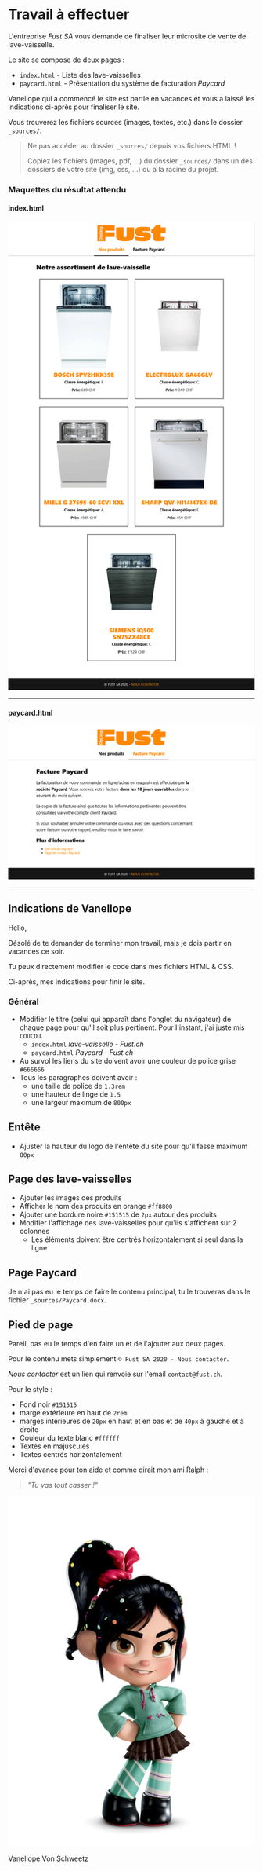 # Travail à effectuer
L'entreprise _Fust SA_ vous demande de finaliser leur microsite de vente de
lave-vaisselle.

Le site se compose de deux pages :
* `index.html` - Liste des lave-vaisselles
* `paycard.html` - Présentation du système de facturation _Paycard_

Vanellope qui a commencé le site est partie en vacances et vous a laissé
les indications ci-après pour finaliser le site.

Vous trouverez les fichiers sources (images, textes, etc.)
dans le dossier `_sources/`.

> Ne pas accéder au dossier `_sources/` depuis vos fichiers HTML !
> 
> Copiez les fichiers (images, pdf, ...) du dossier `_sources/` dans un des dossiers de votre site (img, css, ...)
> ou à la racine du projet.

### Maquettes du résultat attendu
#### index.html
![maquette-index.png](_doc/maquette-index.png)

---

#### paycard.html
![maquette-paycard.png](_doc/maquette-paycard.png)

---


## Indications de Vanellope
Hello, 

Désolé de te demander de terminer mon travail, mais je dois partir en
vacances ce soir. 

Tu peux directement modifier le code dans mes fichiers HTML & CSS.

Ci-après, mes indications pour finir le site.

### Général
* Modifier le titre (celui qui apparaît dans l'onglet du navigateur) de chaque 
  page pour qu'il soit plus pertinent. Pour l'instant, j'ai juste mis `COUCOU`.
  * `index.html` _lave-vaisselle - Fust.ch_
  * `paycard.html` _Paycard - Fust.ch_
* Au survol les liens du site doivent avoir 
  une couleur de police grise `#666666`
* Tous les paragraphes doivent avoir : 
  * une taille de police de `1.3rem`
  * une hauteur de linge de `1.5`
  * une largeur maximum de `800px`

## Entête
* Ajuster la hauteur du logo de l'entête du site pour qu'il fasse maximum `80px`

## Page des lave-vaisselles
* Ajouter les images des produits
* Afficher le nom des produits en orange `#ff8800`
* Ajouter une bordure noire `#151515` de `2px` autour des produits
* Modifier l'affichage des lave-vaisselles pour qu'ils s'affichent sur 2 
  colonnes
  * Les éléments doivent être centrés horizontalement si seul dans la ligne

## Page Paycard
Je n'ai pas eu le temps de faire le contenu principal, tu le trouveras 
dans le fichier `_sources/Paycard.docx`.

## Pied de page
Pareil, pas eu le temps d'en faire un et de l'ajouter aux deux pages.

Pour le contenu mets simplement `© Fust SA 2020 - Nous contacter`.

_Nous contacter_ est un lien qui renvoie sur l'email `contact@fust.ch`.

Pour le style : 
  * Fond noir `#151515`
  * marge extérieure en haut de `2rem`
  * marges intérieures de `20px` en haut et en bas et de `40px` à gauche et à droite
  * Couleur du texte blanc `#ffffff`
  * Textes en majuscules
  * Textes centrés horizontalement
 

Merci d'avance pour ton aide et comme dirait mon ami Ralph : 
> _"Tu vas tout casser !"_

![Vanellope Von Schweetz](_doc/Vanellope_Von_Schweetz.webp)

Vanellope Von Schweetz

